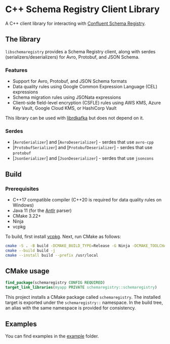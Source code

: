 # C++ Schema Registry Client Library

A C++ client library for interacting with
[Confluent Schema Registry](https://github.com/confluentinc/schema-registry).

## The library

`libschemaregistry` provides a Schema Registry client, along with serdes (serializers/deserializers) for
Avro, Protobuf, and JSON Schema.

### Features

- Support for Avro, Protobuf, and JSON Schema formats
- Data quality rules using Google Common Expression Language (CEL) expressions
- Schema migration rules using JSONata expressions
- Client-side field-level encryption (CSFLE) rules using AWS KMS, Azure Key Vault, Google Cloud KMS, or HashiCorp Vault

This library can be used with [librdkafka](https://github.com/confluentinc/librdkafka) but does not depend on it.

### Serdes

- [`AvroSerializer`] and [`AvroDeserializer`] - serdes that use `avro-cpp`
- [`ProtobufSerializer`] and [`ProtobufDeserializer`] - serdes that use `protobuf`
- [`JsonSerializer`] and [`JsonDeserializer`] - serdes that use `jsoncons`


## Build

### Prerequisites
- C++17 compatible compiler (C++20 is required for data quality rules on Windows)
- Java 11 (for the [Antlr](https://www.antlr.org) parser)
- CMake 3.22+
- Ninja
- vcpkg

To build, first install [vcpkg](https://github.com/microsoft/vcpkg).  Next, run CMake as follows:

```sh
cmake -S . -B build -DCMAKE_BUILD_TYPE=Release -G Ninja -DCMAKE_TOOLCHAIN_FILE="${VCPKG_ROOT}/scripts/buildsystems/vcpkg.cmake"
cmake --build build -j
cmake --install build --prefix /usr/local
```

## CMake usage

```cmake
find_package(schemaregistry CONFIG REQUIRED)
target_link_libraries(myapp PRIVATE schemaregistry::schemaregistry)
```

This project installs a CMake package called `schemaregistry`. The installed target is exported under the `schemaregistry::` namespace. In the build tree, an alias with the same namespace is provided for consistency.

## Examples

You can find examples in the [example](https://github.com/confluentinc/libschemaregistry/blob/master/example/README.md) folder.
